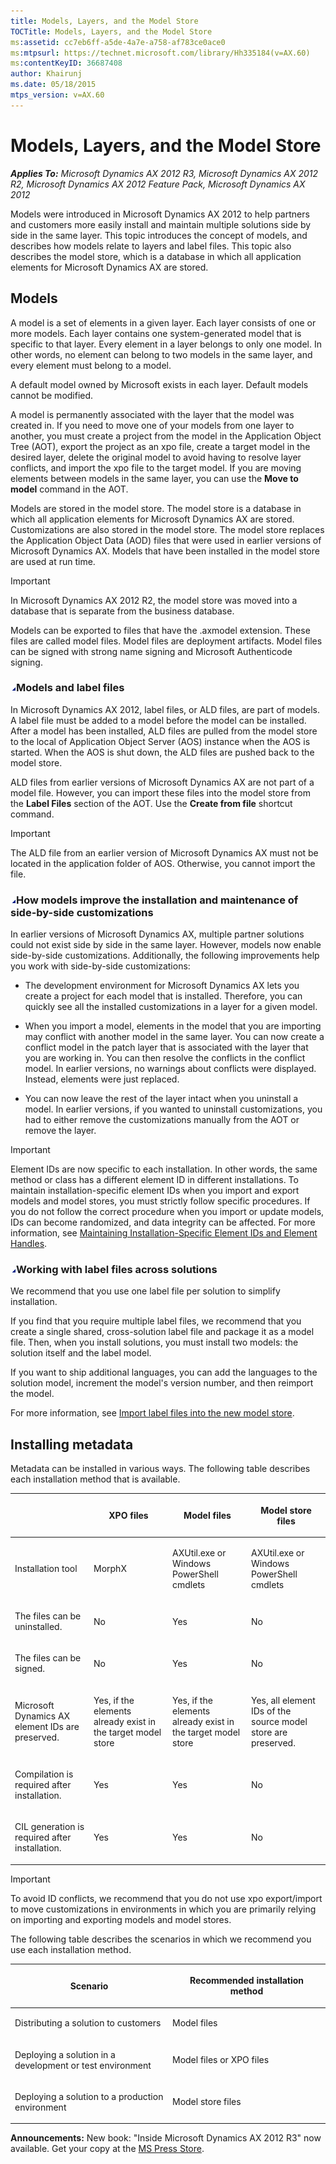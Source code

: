 ```yaml
---
title: Models, Layers, and the Model Store
TOCTitle: Models, Layers, and the Model Store
ms:assetid: cc7eb6ff-a5de-4a7e-a758-af783ce0ace0
ms:mtpsurl: https://technet.microsoft.com/library/Hh335184(v=AX.60)
ms:contentKeyID: 36687408
author: Khairunj
ms.date: 05/18/2015
mtps_version: v=AX.60
---
```


# Models, Layers, and the Model Store 


_**Applies To:** Microsoft Dynamics AX 2012 R3, Microsoft Dynamics AX 2012 R2, Microsoft Dynamics AX 2012 Feature Pack, Microsoft Dynamics AX 2012_

Models were introduced in Microsoft Dynamics AX 2012 to help partners and customers more easily install and maintain multiple solutions side by side in the same layer. This topic introduces the concept of models, and describes how models relate to layers and label files. This topic also describes the model store, which is a database in which all application elements for Microsoft Dynamics AX are stored.

## Models

A model is a set of elements in a given layer. Each layer consists of one or more models. Each layer contains one system-generated model that is specific to that layer. Every element in a layer belongs to only one model. In other words, no element can belong to two models in the same layer, and every element must belong to a model.

A default model owned by Microsoft exists in each layer. Default models cannot be modified.

A model is permanently associated with the layer that the model was created in. If you need to move one of your models from one layer to another, you must create a project from the model in the Application Object Tree (AOT), export the project as an xpo file, create a target model in the desired layer, delete the original model to avoid having to resolve layer conflicts, and import the xpo file to the target model. If you are moving elements between models in the same layer, you can use the **Move to model** command in the AOT.

Models are stored in the model store. The model store is a database in which all application elements for Microsoft Dynamics AX are stored. Customizations are also stored in the model store. The model store replaces the Application Object Data (AOD) files that were used in earlier versions of Microsoft Dynamics AX. Models that have been installed in the model store are used at run time.


> [!IMPORTANT]
> <P>In Microsoft Dynamics AX 2012 R2, the model store was moved into a database that is separate from the business database.</P>



Models can be exported to files that have the .axmodel extension. These files are called model files. Model files are deployment artifacts. Model files can be signed with strong name signing and Microsoft Authenticode signing.

### ![Hh335184.collapse\_all(en-us,AX.60).gif](images/Gg841655.collapse_all(en-us,AX.60).gif "Hh335184.collapse_all(en-us,AX.60).gif")Models and label files

In Microsoft Dynamics AX 2012, label files, or ALD files, are part of models. A label file must be added to a model before the model can be installed. After a model has been installed, ALD files are pulled from the model store to the local of Application Object Server (AOS) instance when the AOS is started. When the AOS is shut down, the ALD files are pushed back to the model store.

ALD files from earlier versions of Microsoft Dynamics AX are not part of a model file. However, you can import these files into the model store from the **Label Files** section of the AOT. Use the **Create from file** shortcut command.


> [!IMPORTANT]
> <P>The ALD file from an earlier version of Microsoft Dynamics AX must not be located in the application folder of AOS. Otherwise, you cannot import the file.</P>



### ![Hh335184.collapse\_all(en-us,AX.60).gif](images/Gg841655.collapse_all(en-us,AX.60).gif "Hh335184.collapse_all(en-us,AX.60).gif")How models improve the installation and maintenance of side-by-side customizations

In earlier versions of Microsoft Dynamics AX, multiple partner solutions could not exist side by side in the same layer. However, models now enable side-by-side customizations. Additionally, the following improvements help you work with side-by-side customizations:

  - The development environment for Microsoft Dynamics AX lets you create a project for each model that is installed. Therefore, you can quickly see all the installed customizations in a layer for a given model.

  - When you import a model, elements in the model that you are importing may conflict with another model in the same layer. You can now create a conflict model in the patch layer that is associated with the layer that you are working in. You can then resolve the conflicts in the conflict model. In earlier versions, no warnings about conflicts were displayed. Instead, elements were just replaced.

  - You can now leave the rest of the layer intact when you uninstall a model. In earlier versions, if you wanted to uninstall customizations, you had to either remove the customizations manually from the AOT or remove the layer.


> [!IMPORTANT]
> <P>Element IDs are now specific to each installation. In other words, the same method or class has a different element ID in different installations. To maintain installation-specific element IDs when you import and export models and model stores, you must strictly follow specific procedures. If you do not follow the correct procedure when you import or update models, IDs can become randomized, and data integrity can be affected. For more information, see <A href="maintaining-installation-specific-element-ids-and-element-handles.md">Maintaining Installation-Specific Element IDs and Element Handles</A>.</P>



### ![Hh335184.collapse\_all(en-us,AX.60).gif](images/Gg841655.collapse_all(en-us,AX.60).gif "Hh335184.collapse_all(en-us,AX.60).gif")Working with label files across solutions

We recommend that you use one label file per solution to simplify installation.

If you find that you require multiple label files, we recommend that you create a single shared, cross-solution label file and package it as a model file. Then, when you install solutions, you must install two models: the solution itself and the label model.

If you want to ship additional languages, you can add the languages to the solution model, increment the model's version number, and then reimport the model.

For more information, see [Import label files into the new model store](import-label-files-into-the-new-model-store.md).

## Installing metadata

Metadata can be installed in various ways. The following table describes each installation method that is available.

<table>
<colgroup>
<col style="width: 25%" />
<col style="width: 25%" />
<col style="width: 25%" />
<col style="width: 25%" />
</colgroup>
<thead>
<tr class="header">
<th><p></p></th>
<th><p>XPO files</p></th>
<th><p>Model files</p></th>
<th><p>Model store files</p></th>
</tr>
</thead>
<tbody>
<tr class="odd">
<td><p>Installation tool</p></td>
<td><p>MorphX</p></td>
<td><p>AXUtil.exe or Windows PowerShell cmdlets</p></td>
<td><p>AXUtil.exe or Windows PowerShell cmdlets</p></td>
</tr>
<tr class="even">
<td><p>The files can be uninstalled.</p></td>
<td><p>No</p></td>
<td><p>Yes</p></td>
<td><p>No</p></td>
</tr>
<tr class="odd">
<td><p>The files can be signed.</p></td>
<td><p>No</p></td>
<td><p>Yes</p></td>
<td><p>No</p></td>
</tr>
<tr class="even">
<td><p>Microsoft Dynamics AX element IDs are preserved.</p></td>
<td><p>Yes, if the elements already exist in the target model store</p></td>
<td><p>Yes, if the elements already exist in the target model store</p></td>
<td><p>Yes, all element IDs of the source model store are preserved.</p></td>
</tr>
<tr class="odd">
<td><p>Compilation is required after installation.</p></td>
<td><p>Yes</p></td>
<td><p>Yes</p></td>
<td><p>No</p></td>
</tr>
<tr class="even">
<td><p>CIL generation is required after installation.</p></td>
<td><p>Yes</p></td>
<td><p>Yes</p></td>
<td><p>No</p></td>
</tr>
</tbody>
</table>



> [!IMPORTANT]
> <P>To avoid ID conflicts, we recommend that you do not use xpo export/import to move customizations in environments in which you are primarily relying on importing and exporting models and model stores.</P>



The following table describes the scenarios in which we recommend you use each installation method.

<table>
<colgroup>
<col style="width: 50%" />
<col style="width: 50%" />
</colgroup>
<thead>
<tr class="header">
<th><p>Scenario</p></th>
<th><p>Recommended installation method</p></th>
</tr>
</thead>
<tbody>
<tr class="odd">
<td><p>Distributing a solution to customers</p></td>
<td><p>Model files</p></td>
</tr>
<tr class="even">
<td><p>Deploying a solution in a development or test environment</p></td>
<td><p>Model files or XPO files</p></td>
</tr>
<tr class="odd">
<td><p>Deploying a solution to a production environment</p></td>
<td><p>Model store files</p></td>
</tr>
</tbody>
</table>

  
**Announcements:** New book: "Inside Microsoft Dynamics AX 2012 R3" now available. Get your copy at the [MS Press Store](https://www.microsoftpressstore.com/store/inside-microsoft-dynamics-ax-2012-r3-9780735685109).

